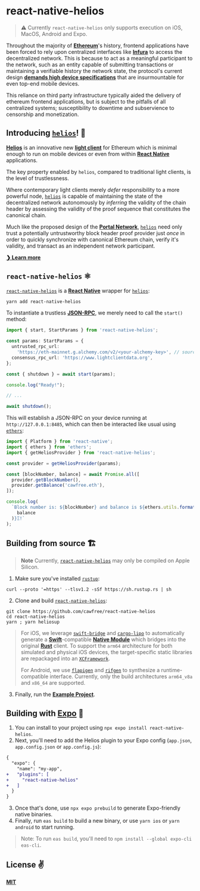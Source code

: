 # react-native-helios

> ⚠️ Currently `react-native-helios` only supports execution on iOS, MacOS, Android and Expo.

Throughout the majority of [__Ethereum__](https://ethereum.org/en/)'s history, frontend applications have been forced to rely upon centralized interfaces like [__Infura__](https://www.infura.io/) to access the decentralized network. This is because to act as a meaningful participant to the network, such as an entity capable of submitting transactions or maintaining a verifiable history the network state, the protocol's current design [__demands high device specifications__](https://youtu.be/0stc9jnQLXA?t=136) that are insurmountable for even top-end mobile devices.

This reliance on third party infrastructure typically aided the delivery of ethereum frontend applications, but is subject to the pitfalls of all centralized systems; susceptibility to downtime and subservience to censorship and monetization.

## Introducing [`helios`](https://github.com/a16z/helios)! 👋

[__Helios__](https://github.com/a16z/helios) is an innovative new [__light client__](https://ethereum.org/en/developers/docs/nodes-and-clients/) for Ethereum which is minimal enough to run on mobile devices or even from within [__React Native__](https://reactnative.dev) applications.

The key property enabled by `helios`, compared to traditional light clients, is the level of trustlessness.

Where contemporary light clients merely _defer_ responsibility to a more powerful node, [`helios`](https://github.com/a16z/helios) is capable of maintaining the state of the decentralized network autonomously by _inferring_ the validity of the chain header by assessing the validity of the proof sequence that constitutes the canonical chain.

Much like the proposed design of the [__Portal Network__](https://www.ethportal.net/), [`helios`](https://github.com/a16z/helios) need only trust a potentially untrustworthy block header proof provider just _once_ in order to quickly synchronize with canonical Ethereum chain, verify it's validity, and transact as an independent network participant.

[__❯ Learn more__](https://a16zcrypto.com/building-helios-ethereum-light-client/)

## `react-native-helios` ⚛️

[`react-native-helios`](https://github.com/cawfree) is a [__React Native__](https://reactnative.dev) wrapper for [`helios`](https://github.com/a16z/helios):

```sh
yarn add react-native-helios
```

To instantiate a trustless [__JSON-RPC__](https://ethereum.org/en/developers/docs/apis/json-rpc/#:~:text=JSON%2DRPC%20is%20a%20stateless,many%20various%20message%20passing%20environments.), we merely need to call the `start()` method:

```typescript
import { start, StartParams } from 'react-native-helios';

const params: StartParams = {
  untrusted_rpc_url:
    'https://eth-mainnet.g.alchemy.com/v2/<your-alchemy-key>', // source of initial proofs
  consensus_rpc_url: 'https://www.lightclientdata.org',
};

const { shutdown } = await start(params);

console.log("Ready!");

// ...

await shutdown();
```

This will establish a JSON-RPC on your device running at `http://127.0.0.1:8485`, which can then be interacted like usual using [`ethers`](https://github.com/ethers-io/ethers.js/):

```typescript
import { Platform } from 'react-native';
import { ethers } from 'ethers';
import { getHeliosProvider } from 'react-native-helios';

const provider = getHeliosProvider(params);

const [blockNumber, balance] = await Promise.all([
  provider.getBlockNumber(),
  provider.getBalance('cawfree.eth'),
]);

console.log(
  `Block number is: ${blockNumber} and balance is ${ethers.utils.formatEther(
    balance
  )}Ξ!`
);
```

## Building from source 🏗

> __Note__ Currently, [`react-native-helios`](https://github.com/cawfree/react-native-helios) may only be compiled on Apple Silicon.

1. Make sure you've installed [`rustup`](https://www.rust-lang.org/tools/install):

```shell
curl --proto '=https' --tlsv1.2 -sSf https://sh.rustup.rs | sh
```

2. Clone and build [`react-native-helios`](https://github.com/cawfree/react-native-helios):

```shell
git clone https://github.com/cawfree/react-native-helios
cd react-native-helios
yarn ; yarn heliosup
```

> For iOS, we leverage [`swift-bridge`](https://github.com/chinedufn/swift-bridge) and [`cargo-lipo`](https://github.com/TimNN/cargo-lipo) to automatically generate a [__Swift__](https://developer.apple.com/swift/)-compatible [__Native Module__](https://reactnative.dev/docs/native-modules-intro) which bridges into the original [__Rust__](https://www.rust-lang.org/) client. To support the `arm64` architecture for both simulated and physical iOS devices, the target-specific static libraries are repackaged into an [`XCFramework`](https://medium.com/trueengineering/xcode-and-xcframeworks-new-format-of-packing-frameworks-ca15db2381d3).
>
> For Android, we use [`flapigen`](https://github.com/Dushistov/flapigen-rs) and [`rifgen`](https://docs.rs/rifgen/latest/rifgen/) to synthesize a runtime-compatible interface. Currently, only the build architectures `arm64_v8a` and `x86_64` are supported.
>

3. Finally, run the [__Example Project__](./example).

## Building with [Expo](https://expo.dev/) 📲

1. You can install to your project using `npx expo install react-native-helios`.
2. Next, you'll need to add the Helios plugin to your Expo config (`app.json`, `app.config.json` or `app.config.js`):

```diff
{
  "expo": {
    "name": "my-app",
+   "plugins": [
+     "react-native-helios"
+   ]
  }
}
```
3. Once that's done, use `npx expo prebuild` to generate Expo-friendly native binaries.
4. Finally, run `eas build` to build a new binary, or use `yarn ios` or `yarn android` to start running.

> Note:
> To run `eas build`, you'll need to `npm install --global expo-cli eas-cli`.

## License ✌️
[__MIT__](./LICENSE)
